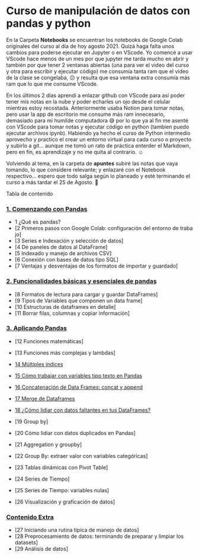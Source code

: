 # Curso de manipulación de datos con pandas y python

En la Carpeta **Notebooks** se encuentran los notebooks de Google Colab originales del curso al día de hoy agosto 2021. Quizá haga falta unos cambios para poderse ejecutar en Jupyter o en VScode. Yo comencé a usar VScode hace menos de un mes por que jupyter me tarda mucho en abrir y también por que tener 2 ventanas abiertas (una para ver el video del curso y otra para escribir y ejecutar código) me consumía tanta ram que el video de la clase se congelaba, :confused: y resulta que esa ventana extra consumía más ram que lo que me consume VScode. 

En los últimos 2 días aprendí a enlazar github con VScode para así poder tener mis notas en la nube y poder echarles un ojo desde el celular mientras estoy recostada.  Anteriormente usaba Notion para tomar notas, pero usar la app de escritorio me consume más ram innecesario, demasiado para mi humilde computadora :sweat_smile: por lo que ya al fin me asenté con VScode para tomar notas y ejecutar código en python (tambien puedo ejecutar archivos ipynb). Habiendo ya hecho el curso de Python intermedio aprovecho y practico el crear un entorno virtual para cada curso o proyecto y subirlo a git... aunque me tomó un rato de práctica enterder el Markdown, pero en fin, es aprendizaje y no me quita al contrario. :relaxed:

Volviendo al tema, en la carpeta de **apuntes** subiré las notas que vaya tomando, lo que considere relevante; y enlazaré con el Notebook respectivo... espero que todo salga según lo planeado y esté terminando el curso a más tardar el 25 de Agosto. :pray:

 Tabla de contenido

### [1. Comenzando con Pandas](#)

- 1 ¿Qué es pandas?
- [2 Primeros pasos con Google Colab: configuración del entorno de trabajo]
- [3 Series e Indexación y selección de datos]
- [4 De paneles de datos al DataFrame]
- [5 Indexado y manejo de archivos CSV]
- [6 Conexión con bases de datos tipo SQL]
- [7 Ventajas y desventajas de los formatos de importar y guardado]


### [2. Funcionalidades básicas y esenciales de pandas](#)

- [8 Formatos de lectura para cargar y guardar DataFrames]
- [9 Tipos de Variables que componen un data frame]
- [10 Estructuras de dataframes en detalle]
- [11 Borrar filas, columnas y copiar información]


### [3. Aplicando Pandas](apuntes/3%20Aplicando%20pandas.md)

- [12 Funciones matemáticas]
- [13 Funciones más complejas y lambdas]

- [14 Múltiples índices](apuntes/3%20Aplicando%20pandas.md#14-Múltiples-índices)

- [15 Cómo trabajar con variables tipo texto en Pandas](apuntes/3%20Aplicando%20pandas.md#15-Cómo-trabajar-con-variables-tipo-texto-en-pandas)

- [16 Concatenación de Data Frames: concat y append](apuntes/3%20Aplicando%20pandas.md#16-concatenación-de-data-frames-concat-y-append)

- [17 Merge de Dataframes](apuntes/17_merge.md)

- [18  ¿Cómo lidiar con datos faltantes en tus DataFrames?](apuntes/18_datos_faltantes.md)
- [19  Group by]
- [20  Cómo lidiar con datos duplicados en Pandas]
- [21  Aggregation y groupby]
- [22  Group By: extraer valor con variables categóricas]
- [23  Tablas dinámicas con Pivot Table]
- [24  Series de Tiempo]
- [25  Series de Tiempo: variables nulas]
- [26  Visualización y graficación de datos]


### [Contenido Extra](#)

- [27  Iniciando una rutina típica de manejo de datos]
- [28  Preprocesamiento de datos: terminando de preparar y limpiar los datasets]
- [29  Análisis de datos]

